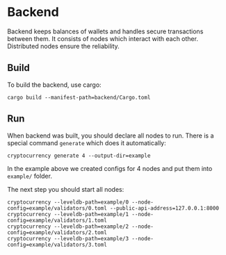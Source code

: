 # Backend

Backend keeps balances of wallets and handles secure transactions between them.
It consists of nodes which interact with each other. Distributed nodes ensure the reliability.

## Build

To build the backend, use cargo:

```
cargo build --manifest-path=backend/Cargo.toml
```

## Run

When backend was built, you should declare all nodes to run.
There is a special command `generate` which does it automatically:

```
cryptocurrency generate 4 --output-dir=example
```

In the example above we created configs for 4 nodes and put them into `example/` folder.

The next step you should start all nodes:

```
cryptocurrency --leveldb-path=example/0 --node-config=example/validators/0.toml --public-api-address=127.0.0.1:8000
cryptocurrency --leveldb-path=example/1 --node-config=example/validators/1.toml
cryptocurrency --leveldb-path=example/2 --node-config=example/validators/2.toml
cryptocurrency --leveldb-path=example/3 --node-config=example/validators/3.toml
```
